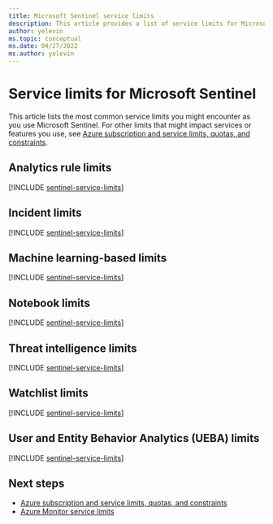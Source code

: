 ```yaml
---
title: Microsoft Sentinel service limits
description: This article provides a list of service limits for Microsoft Sentinel.
author: yelevin
ms.topic: conceptual
ms.date: 04/27/2022
ms.author: yelevin
---
```


# Service limits for Microsoft Sentinel

This article lists the most common service limits you might encounter as you use Microsoft Sentinel. For other limits that might impact services or features you use, see [Azure subscription and service limits, quotas, and constraints](../azure-resource-manager/management/azure-subscription-service-limits.md).

## Analytics rule limits

[!INCLUDE [sentinel-service-limits](../../includes/sentinel-limits-analytics-rules.md)]

## Incident limits

[!INCLUDE [sentinel-service-limits](../../includes/sentinel-limits-incidents.md)]

## Machine learning-based limits

[!INCLUDE [sentinel-service-limits](../../includes/sentinel-limits-machine-learning.md)]

## Notebook limits

[!INCLUDE [sentinel-service-limits](../../includes/sentinel-limits-notebooks.md)]

## Threat intelligence limits

[!INCLUDE [sentinel-service-limits](../../includes/sentinel-limits-threat-intelligence.md)]

## Watchlist limits

[!INCLUDE [sentinel-service-limits](../../includes/sentinel-limits-watchlists.md)]

## User and Entity Behavior Analytics (UEBA) limits

[!INCLUDE [sentinel-service-limits](../../includes/sentinel-limits-ueba.md)]

## Next steps

- [Azure subscription and service limits, quotas, and constraints](../azure-resource-manager/management/azure-subscription-service-limits.md)
- [Azure Monitor service limits](../azure-monitor/service-limits.md)
